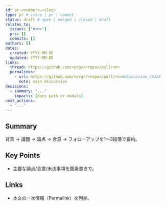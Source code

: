 ```yaml
---
id: pr-<number>-<slug>
type: pr # issue | pr | commit
status: draft # open | merged | closed | draft
relates_to:
  issues: ["#<n>"]
  prs: []
  commits: []
authors: []
dates:
  created: YYYY-MM-DD
  updated: YYYY-MM-DD
links:
  thread: https://github.com/<org>/<repo>/pull/<n>
  permalinks:
    - url: https://github.com/<org>/<repo>/pull/<n>#discussion_rXXXX
      note: main discussion
decisions:
  - summary: "..."
    impacts: [docs path or module]
next_actions:
  - "..."
---
```


## Summary
背景 → 議題 → 論点 → 合意 → フォローアップを1〜3段落で要約。

## Key Points
- 主要な論点/合意/未決事項を箇条書きで。

## Links
- 本文の一次情報（Permalink）を列挙。

